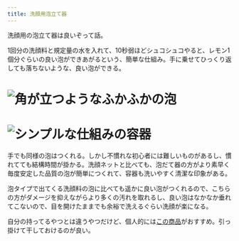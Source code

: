 ```yaml
---
title: 洗顔用泡立て器
---
```

洗顔用の泡立て器は良いぞって話。

1回分の洗顔料と規定量の水を入れて、10秒弱ほどシュコシュコやると、レモン1個分ぐらいの良い泡ができあがるという、簡単な仕組み。手に乗せてひっくり返しても落ちないような、良い泡ができる。

![](https://lh3.googleusercontent.com/ruLlqtf828O-1hQ1RF4EZ9H8j24ZEcZiAlBwywmqj8F3vA5VRJW8o0848lNfK3vPkwJ0nOXWn7qixcS9r_nkWgNQoqNKQTMFRnWf4Qq2gCnO8cjhQbdE9KVHFNDXdMVahL4ZmDjkBWG7xJAkL3rIrRswR_1qmaywwj1nzX8S_S98ShkO5ao2B7tswasO "角が立つようなふかふかの泡")
===================================================================================================================================================================================================================================================

![](https://lh5.googleusercontent.com/rZw4wz2P_tHWXJhbWc-BVW-VrAzX2X8AQWAY3_wGCVSCoQkLSXAPkxvxZI0bG1N3TmbNeYBVy5ITw9TE5EA8A5vPqwE30avXpBoXUlmKfKKtandfN0H0adUUKHZXCLkW3XSpe3UUVdDlwQRuq9Sg1Z0pwuQZTPnmDAzt-4YqHu0WiksqZMcHv7UgGXW1 "シンプルな仕組みの容器")
=================================================================================================================================================================================================================================================

手でも同様の泡はつくれる。しかし不慣れな初心者には難しいものがあるし、慣れてても結構時間が掛かる。洗顔ネットと比べても、泡だて器の方がより素早く毎度安定した品質の泡が簡単につくれて、容器も洗いやすく清潔な印象がある。

泡タイプで出てくる洗顔料の泡に比べても遥かに良い泡がつくれるので、こちらの方がダメージを抑えながらより多くの汚れを取れるし、良い泡はなかなか垂れてこないので、目を開けたままでも余裕で洗えるぐらい洗顔が楽になる。

自分の持ってるやつとは違うやつだけど、個人的には[この商品](https://www.amazon.co.jp/dp/B09KMP9GDN)がおすすめ。引っ掛けて干しておけるのが良い。
